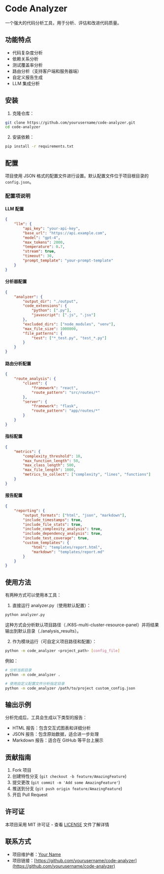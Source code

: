# Code Analyzer

一个强大的代码分析工具，用于分析、评估和改进代码质量。

## 功能特点

- 代码复杂度分析
- 依赖关系分析
- 测试覆盖率分析
- 路由分析（支持客户端和服务器端）
- 自定义报告生成
- LLM 集成分析

## 安装

1. 克隆仓库：
```bash
git clone https://github.com/yourusername/code-analyzer.git
cd code-analyzer
```

2. 安装依赖：
```bash
pip install -r requirements.txt
```

## 配置

项目使用 JSON 格式的配置文件进行设置。默认配置文件位于项目根目录的 `config.json`。

### 配置项说明

#### LLM 配置
```json
{
    "llm": {
        "api_key": "your-api-key",
        "base_url": "https://api.example.com",
        "model": "gpt-4",
        "max_tokens": 2000,
        "temperature": 0.7,
        "stream": true,
        "timeout": 30,
        "prompt_template": "your-prompt-template"
    }
}
```

#### 分析器配置
```json
{
    "analyzer": {
        "output_dir": "./output",
        "code_extensions": {
            "python": [".py"],
            "javascript": [".js", ".jsx"]
        },
        "excluded_dirs": ["node_modules", "venv"],
        "max_file_size": 1000000,
        "file_patterns": {
            "test": ["*_test.py", "test_*.py"]
        }
    }
}
```

#### 路由分析配置
```json
{
    "route_analysis": {
        "client": {
            "framework": "react",
            "route_pattern": "src/routes/*"
        },
        "server": {
            "framework": "flask",
            "route_pattern": "app/routes/*"
        }
    }
}
```

#### 指标配置
```json
{
    "metrics": {
        "complexity_threshold": 10,
        "max_function_length": 50,
        "max_class_length": 500,
        "max_file_length": 1000,
        "metrics_to_collect": ["complexity", "lines", "functions"]
    }
}
```

#### 报告配置
```json
{
    "reporting": {
        "output_formats": ["html", "json", "markdown"],
        "include_timestamps": true,
        "include_file_stats": true,
        "include_complexity_analysis": true,
        "include_dependency_analysis": true,
        "include_test_coverage": true,
        "custom_templates": {
            "html": "templates/report.html",
            "markdown": "templates/report.md"
        }
    }
}
```

## 使用方法

有两种方式可以使用本工具：

1. 直接运行 analyzer.py（使用默认配置）：
```bash
python analyzer.py
```
这种方式会分析默认项目路径（./K8S-multi-cluster-resource-panel）并将结果输出到默认目录（./analysis_results）。

2. 作为模块运行（可自定义项目路径和配置）：
```bash
python -m code_analyzer <project_path> [config_file]
```

例如：
```bash
# 分析当前目录
python -m code_analyzer .

# 使用自定义配置文件分析指定目录
python -m code_analyzer /path/to/project custom_config.json
```

## 输出示例

分析完成后，工具会生成以下类型的报告：

- HTML 报告：包含交互式图表和详细分析
- JSON 报告：包含原始数据，适合进一步处理
- Markdown 报告：适合在 GitHub 等平台上展示

## 贡献指南

1. Fork 项目
2. 创建特性分支 (`git checkout -b feature/AmazingFeature`)
3. 提交更改 (`git commit -m 'Add some AmazingFeature'`)
4. 推送到分支 (`git push origin feature/AmazingFeature`)
5. 开启 Pull Request

## 许可证

本项目采用 MIT 许可证 - 查看 [LICENSE](LICENSE) 文件了解详情

## 联系方式

- 项目维护者：[Your Name](https://github.com/yourusername)
- 项目链接：[https://github.com/yourusername/code-analyzer](https://github.com/yourusername/code-analyzer)